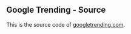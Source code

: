 Google Trending - Source
---

This is the source code of [googletrending.com](www.googletrending.com).